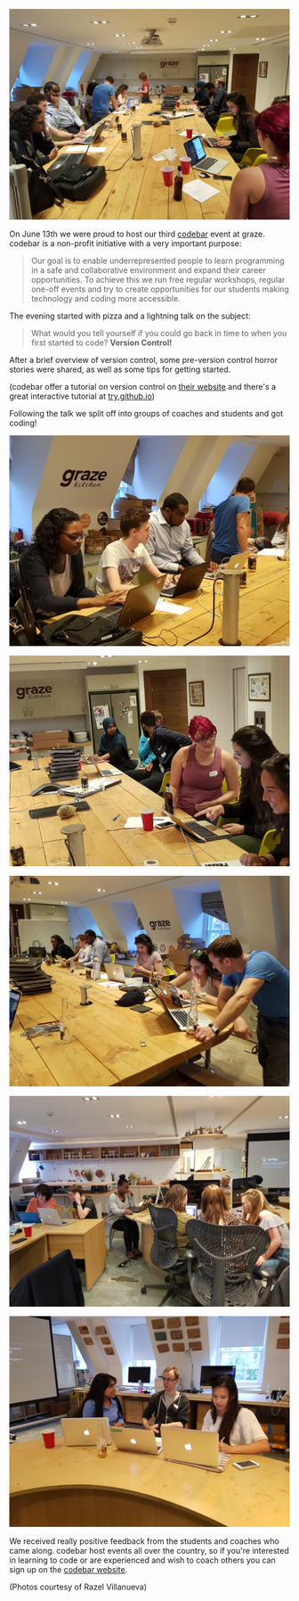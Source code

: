 ![](/content/images/2017/06/20170613_203918-1.jpg)

On June 13th we were proud to host our third [codebar](https://codebar.io) event at graze. codebar is a non-profit initiative with a very important purpose:

> Our goal is to enable underrepresented people to learn programming in a safe and collaborative environment and expand their career opportunities. To achieve this we run free regular workshops, regular one-off events and try to create opportunities for our students making technology and coding more accessible.

The evening started with pizza and a lightning talk on the subject:

> What would you tell yourself if you could go back in time to when you first started to code? **Version Control!**

After a brief overview of version control, some pre-version control horror stories were shared, as well as some tips for getting started.

(codebar offer a tutorial on version control on [their website](http://tutorials.codebar.io/version-control/introduction/tutorial.html) and there's a great interactive tutorial at [try.github.io](https://try.github.io))

Following the talk we split off into groups of coaches and students and got coding!



![](/content/images/2017/06/20170613_203950.jpg)

![](/content/images/2017/06/20170613_203955.jpg)

![](/content/images/2017/06/20170613_204009.jpg)

![](/content/images/2017/06/20170613_203939.jpg)

![](/content/images/2017/06/20170613_203927.jpg)

We received really positive feedback from the students and coaches who came along. codebar host events all over the country, so if you're interested in learning to code or are experienced and wish to coach others you can sign up on the [codebar website](https://codebar.io).

(Photos courtesy of Razel Villanueva)
